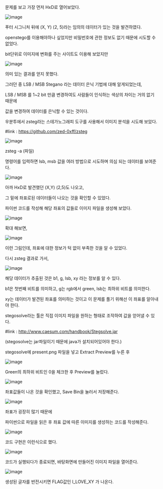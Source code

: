 문제를 보고 가장 먼저 HxD로 열어보았다.

![image](https://github.com/user-attachments/assets/c9149429-bc6b-4daa-8efb-509c02b59972)

푸터 시그니처 뒤에 (X, Y) (2, 5)라는 임의의 데이터가 있는 것을 발견하였다.

openstego를 이용해야하나 싶었지만 비밀번호에 관한 정보도 없기 때문에 시도할 수 없었다.

bit단위로 이미지에 변화를 주는 사이트도 이용해 보았지만

![image](https://github.com/user-attachments/assets/cb88aa56-c9c2-465d-a945-0b8c44f73393)

의미 있는 결과를 얻지 못했다.

그러던 중 LSB / MSB Stegano 라는 데이터 은닉 기법에 대해 알게되었는데,

LSB / MSB 를 1~2 bit 만큼 변경하여도 사람들이 인식하는 색상의 차이는 거의 없기 때문에

값을 변경하여 데이터를 은닉할 수 있는 것이다.

우분투에서 zsteg라는 스테가노그래피 도구를 사용해서 이미지 분석을 시도해 보았다.

#link : https://github.com/zed-0xff/zsteg

![image](https://github.com/user-attachments/assets/05ed374e-9366-420b-b6b4-0ce83325d9e4)

zsteg -a (파일) 

명령어를 입력하면 lsb, msb 값을 여러 방법으로 시도하며 의심 되는 데이터를 보여준다.

![image](https://github.com/user-attachments/assets/3aec7e6b-b516-45f9-8f34-2df5448fddcc)

아까 HxD로 발견했던 (X,Y) (2,5)도 나오고,

그 밑에 좌표로된 데이터들이 나오는 것을 확인할 수 있었다.

파이썬 코드를 작성해 해당 좌표의 값들로 이미지 파일을 생성해 보았다.

![image](https://github.com/user-attachments/assets/d9b69dc7-6922-45a9-93e0-6d2d116c9b22)

확대 해보면,

![image](https://github.com/user-attachments/assets/d7d4f680-b42c-4b73-b50d-58db27c51d09)

이런 그림인데, 좌표에 대한 정보가 턱 없이 부족한 것을 알 수 있었다.

다시 zsteg 결과로 가서,

![image](https://github.com/user-attachments/assets/3ecc32aa-b629-4763-a3c9-d60833ad30e9)

해당 데이터가 추출된 것은 b1, g, lsb, xy 라는 정보를 알 수 있다.

b1은 첫번째 비트를 의미하고, g는 rgb에서 green, lsb는 최하위 비트를 의미한다.

xy는 데이터가 발견된 좌표를 의미하는 것이고 이 문제를 풀기 위해선 이 좌표를 알아내야 한다.

stegosolve라는 툴은 직접 이미지 파일을 원하는 형태로 조작하여 값을 얻어낼 수 있다.

#link : http://www.caesum.com/handbook/Stegsolve.jar

(stegosolve는 jar파일이기 때문에 java가 설치되어있어야 한다.)

stegosolve에 present.png 파일을 넣고 Extract Preview를 누른 후

![image](https://github.com/user-attachments/assets/a7901d77-5c66-422f-9cc1-451098a5f382)

Green의 최하위 비트인 0을 체크한 후 Preview를 눌렀다.

![image](https://github.com/user-attachments/assets/70296b78-ccb5-4274-b76b-23cd5396d5a4)

좌표값들이 나온 것을 확인했고, Save Bin을 눌러서 저장해준다.

![image](https://github.com/user-attachments/assets/a3963497-243f-4338-8f68-81135fcc4326)

좌표가 굉장히 많기 때문에 

파이썬으로 파일을 읽은 후 좌표 값에 따른 이미지를 생성하는 코드를 작성해준다.

![image](https://github.com/user-attachments/assets/a3f81420-5fdd-4698-b046-411e23ec06f2)

코드 구현은 이런식으로 했다.

![image](https://github.com/user-attachments/assets/52029bf2-7c92-4abf-b15a-1ef4508a40c8)

코드가 실행되다가 종료되면, 바탕화면에 만들어진 이미지 파일을 열어준다.

![image](https://github.com/user-attachments/assets/e654b81e-afb6-4e1f-9a08-835929baf0b6)

생성된 글자를 반전시키면 FLAG값인 I_LOVE_XY 가 나온다.